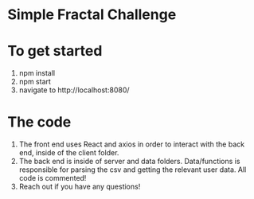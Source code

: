 # Simple Fractal Challenge

# To get started
1. npm install
2. npm start
3. navigate to http://localhost:8080/

# The code
1. The front end uses React and axios in order to interact with the back end, inside of the client folder.
2. The back end is inside of server and data folders. Data/functions is responsible for parsing the csv and getting the relevant user data. All code is commented!
3. Reach out if you have any questions!

